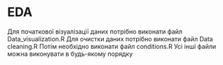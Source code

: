 # EDA

Для початкової візуалізації даних потрібно виконати файл Data_visualization.R
Для очистки даних потрібно виконати файл Data cleaning.R
Потім необхідно виконати файл conditions.R
Усі інші файли можна виконувати в будь-якому порядку
